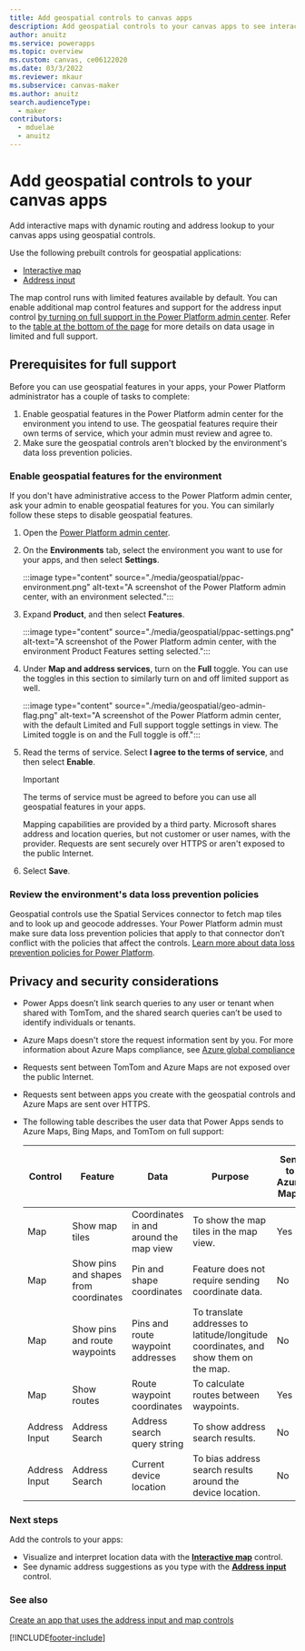 ```yaml
---
title: Add geospatial controls to canvas apps
description: Add geospatial controls to your canvas apps to see interactive maps with dynamic routing and get address autosuggestion
author: anuitz
ms.service: powerapps
ms.topic: overview
ms.custom: canvas, ce06122020
ms.date: 03/3/2022
ms.reviewer: mkaur
ms.subservice: canvas-maker
ms.author: anuitz
search.audienceType: 
  - maker
contributors:
  - mduelae
  - anuitz
---
```


# Add geospatial controls to your canvas apps

Add interactive maps with dynamic routing and address lookup to your canvas apps using geospatial controls.

Use the following prebuilt controls for geospatial applications:

- [Interactive map](geospatial-component-map.md)
- [Address input](geospatial-component-input-address.md)

The map control runs with limited features available by default. You can enable additional map control features and support for the address input control [by turning on full support in the Power Platform admin center](#prerequisites-for-full-support). Refer to the [table at the bottom of the page](#privacy-and-security-considerations) for more details on data usage in limited and full support.

## Prerequisites for full support

Before you can use geospatial features in your apps, your Power Platform administrator has a couple of tasks to complete:

1. Enable geospatial features in the Power Platform admin center for the environment you intend to use. The geospatial features require their own terms of service, which your admin must review and agree to.
2. Make sure the geospatial controls aren't blocked by the environment's data loss prevention policies.


### Enable geospatial features for the environment

If you don't have administrative access to the Power Platform admin center, ask your admin to enable geospatial features for you. You can similarly follow these steps to disable geospatial features.

1. Open the [Power Platform admin center](https://admin.powerplatform.microsoft.com).
1. On the **Environments** tab, select the environment you want to use for your apps, and then select **Settings**.

    :::image type="content" source="./media/geospatial/ppac-environment.png" alt-text="A screenshot of the Power Platform admin center, with an environment selected.":::

1. Expand **Product**, and then select **Features**.

    :::image type="content" source="./media/geospatial/ppac-settings.png" alt-text="A screenshot of the Power Platform admin center, with the environment Product Features setting selected.":::

1. Under **Map and address services**, turn on the **Full** toggle. You can use the toggles in this section to similarly turn on and off limited support as well.

    :::image type="content" source="./media/geospatial/geo-admin-flag.png" alt-text="A screenshot of the Power Platform admin center, with the default Limited and Full support toggle settings in view. The Limited toggle is on and the Full toggle is off.":::
1. Read the terms of service. Select **I agree to the terms of service**, and then select **Enable**.

    >[!IMPORTANT]
    >
    >The terms of service must be agreed to before you can use all geospatial features in your apps.
    >
    >Mapping capabilities are provided by a third party. Microsoft shares address and location queries, but not customer or user names, with the provider. Requests are sent securely over HTTPS or aren't exposed to the public Internet.

1. Select **Save**.

### Review the environment's data loss prevention policies

Geospatial controls use the Spatial Services connector to fetch map tiles and to look up and geocode addresses. Your Power Platform admin must make sure data loss prevention policies that apply to that connector don’t conflict with the policies that affect the controls. [Learn more about data loss prevention policies for Power Platform](/power-platform/admin/prevent-data-loss).


## Privacy and security considerations

- Power Apps doesn’t link search queries to any user or tenant when shared with TomTom, and the shared search queries can’t be used to identify individuals or tenants.
- Azure Maps doesn't store the request information sent by you. For more information about Azure Maps compliance, see [Azure global compliance](https://azure.microsoft.com/blog/new-azure-maps-make-identifying-local-compliance-options-easy/)
- Requests sent between TomTom and Azure Maps are not exposed over the public Internet.
- Requests sent between apps you create with the geospatial controls and Azure Maps are sent over HTTPS.
- The following table describes the user data that Power Apps sends to Azure Maps, Bing Maps, and TomTom on full support:

    | Control | Feature | Data |  Purpose | Sent to Azure Maps | Sent to Bing Maps | Sent to TomTom | User identifiers or tracking data sent | Enabled in Full Support | Enabled in Limited Support |
    | ------- | ------- | ---- | ------------------ | ----------------- | -------------- | ------- | ------ | ------ | ------ |
    | Map | Show map tiles | Coordinates in and around the map view | To show the map tiles in the map view. | Yes | No | Yes | No | Yes | Yes |
    | Map | Show pins and shapes from coordinates | Pin and shape coordinates | Feature does not require sending coordinate data. | No | No | No | No | Yes | Yes |
    | Map | Show pins and route waypoints | Pins and route waypoint addresses | To translate addresses to latitude/longitude coordinates, and show them on the map. | No | Yes | Yes | No | Yes | No |
    | Map | Show routes | Route waypoint coordinates | To calculate routes between waypoints. | Yes | No | Yes | No | Yes | No |
    | Address Input | Address Search | Address search query string | To show address search results. | No | Yes | Yes | No | Yes | No |
    | Address Input | Address Search | Current device location | To bias address search results around the device location. | No | Yes | Yes | No | Yes | No |

### Next steps

Add the controls to your apps:

- Visualize and interpret location data with the **[Interactive map](geospatial-component-map.md)** control.
- See dynamic address suggestions as you type with the **[Address input](geospatial-component-input-address.md)** control.

### See also

[Create an app that uses the address input and map controls](how-to/mobile-apps-address-map.md)

[!INCLUDE[footer-include](../../includes/footer-banner.md)]

